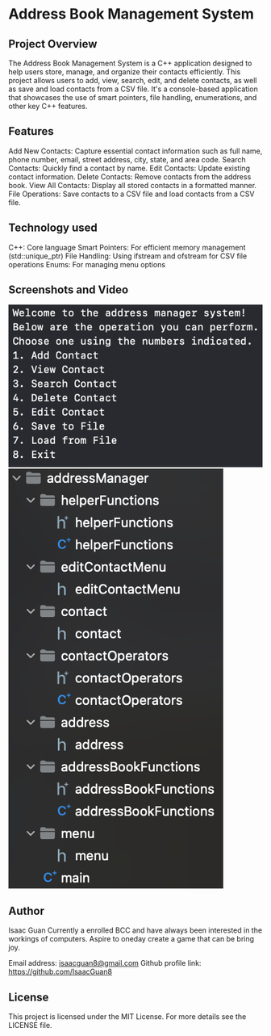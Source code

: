 # Address Book Management System
## Project Overview

The Address Book Management System is a C++ application designed to help users store, manage, and organize their contacts efficiently. This project allows users to add, view, search, edit, and delete contacts, as well as save and load contacts from a CSV file. It's a console-based application that showcases the use of smart pointers, file handling, enumerations, and other key C++ features.

## Features

Add New Contacts: Capture essential contact information such as full name, phone number, email, street address, city, state, and area code.
Search Contacts: Quickly find a contact by name.
Edit Contacts: Update existing contact information.
Delete Contacts: Remove contacts from the address book.
View All Contacts: Display all stored contacts in a formatted manner.
File Operations: Save contacts to a CSV file and load contacts from a CSV file.

## Technology used

C++: Core language
Smart Pointers: For efficient memory management (std::unique_ptr)
File Handling: Using ifstream and ofstream for CSV file operations
Enums: For managing menu options

## Screenshots and Video

![Main Menu](images/mainMenu.png)
![File Layout](images/folderLayout.png)

## Author

Isaac Guan
Currently a enrolled BCC and have always been interested in the workings of computers. Aspire to oneday create a game that can be bring joy.

Email address: isaacguan8@gmail.com
Github profile link: https://github.com/IsaacGuan8

## License

This project is licensed under the MIT License. For more details see the LICENSE file.

